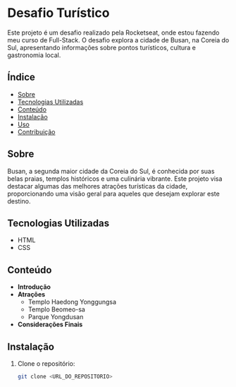 # Desafio Turístico

Este projeto é um desafio realizado pela Rocketseat, onde estou fazendo meu curso de Full-Stack. O desafio explora a cidade de Busan, na Coreia do Sul, apresentando informações sobre pontos turísticos, cultura e gastronomia local.

## Índice

- [Sobre](#sobre)
- [Tecnologias Utilizadas](#tecnologias-utilizadas)
- [Conteúdo](#conteúdo)
- [Instalação](#instalação)
- [Uso](#uso)
- [Contribuição](#contribuição)


## Sobre

Busan, a segunda maior cidade da Coreia do Sul, é conhecida por suas belas praias, templos históricos e uma culinária vibrante. Este projeto visa destacar algumas das melhores atrações turísticas da cidade, proporcionando uma visão geral para aqueles que desejam explorar este destino.

## Tecnologias Utilizadas

- HTML
- CSS

## Conteúdo

- **Introdução**
- **Atrações**
  - Templo Haedong Yonggungsa
  - Templo Beomeo-sa
  - Parque Yongdusan
- **Considerações Finais**

## Instalação

1. Clone o repositório:
   ```bash
   git clone <URL_DO_REPOSITORIO>
